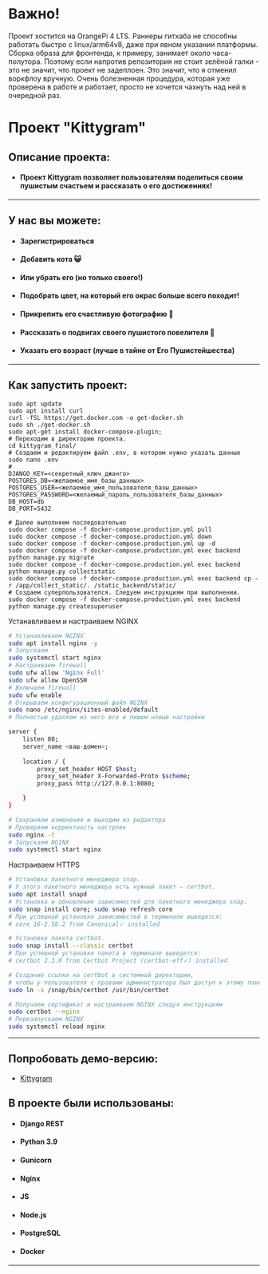 # Важно!
Проект хостится на OrangePi 4 LTS. Раннеры гитхаба не способны работать быстро с linux/arm64v8,
даже при явном указании платформы.
Сборка образа для фронтенда, к примеру, занимает около часа-полутора. Поэтому если напротив
репозитория не стоит зелёной галки - это не значит, что проект не задеплоен. Это значит, что я отменил
воркфлоу вручную. Очень болезненная процедура, которая уже проверена в работе и работает, просто не хочется
чахнуть над ней в очередной раз.

#  Проект "Kittygram"

## Описание проекта:

- #### Проект Kittygram позволяет пользователям поделиться своим пушистым счастьем и рассказать о его достижениях!
---
## У нас вы можете:
- #### Зарегистрироваться
- #### Добавить кота 😺
- #### Или убрать его (но только своего!)
- #### Подобрать цвет, на который его окрас больше всего походит!
- #### Прикрепить его счастливую фотографию 📸
- #### Рассказать о подвигах своего пушистого повелителя 🫅
- #### Указать его возраст (лучше в тайне от Его Пушистейшества)
---
## Как запустить проект:

``` Настраиваем Docker
sudo apt update
sudo apt install curl
curl -fSL https://get.docker.com -o get-docker.sh
sudo sh ./get-docker.sh
sudo apt-get install docker-compose-plugin;
# Переходим в директорию проекта.
cd kittygram_final/
# Создаем и редактируем файл .env, в котором нужно указать данные
sudo nano .env
# 
DJANGO_KEY=<секретный_ключ_джанго>
POSTGRES_DB=<желаемое_имя_базы_данных>
POSTGRES_USER=<желаемое_имя_пользователя_базы_данных>
POSTGRES_PASSWORD=<желаемый_пароль_пользователя_базы_данных>
DB_HOST=db
DB_PORT=5432

# Далее выполняем последовательно
sudo docker compose -f docker-compose.production.yml pull
sudo docker compose -f docker-compose.production.yml down
sudo docker compose -f docker-compose.production.yml up -d
sudo docker compose -f docker-compose.production.yml exec backend python manage.py migrate
sudo docker compose -f docker-compose.production.yml exec backend python manage.py collectstatic
sudo docker compose -f docker-compose.production.yml exec backend cp -r /app/collect_static/. /static_backend/static/
# Создаем суперпользователся. Следуем инструкциям при выполнении.
sudo docker compose -f docker-compose.production.yml exec backend python manage.py createsuperuser
```

Устанавливаем и настраиваем NGINX

```bash
# Устанавливаем NGINX
sudo apt install nginx -y
# Запускаем
sudo systemctl start nginx
# Настраиваем firewall
sudo ufw allow 'Nginx Full'
sudo ufw allow OpenSSH
# Включаем firewall
sudo ufw enable
# Открываем конфигурационный файл NGINX
sudo nano /etc/nginx/sites-enabled/default
# Полностью удаляем из него все и пишем новые настройки

server {
    listen 80;
    server_name <ваш-домен>;
    
    location / {
        proxy_set_header HOST $host;
        proxy_set_header X-Forwarded-Proto $scheme;
        proxy_pass http://127.0.0.1:8080;

    }
}

# Сохраняем изменения и выходим из редактора
# Проверяем корректность настроек
sudo nginx -t
# Запускаем NGINX
sudo systemctl start nginx
```
Настраиваем HTTPS

```bash
# Установка пакетного менеджера snap.
# У этого пакетного менеджера есть нужный пакет — certbot.
sudo apt install snapd
# Установка и обновление зависимостей для пакетного менеджера snap.
sudo snap install core; sudo snap refresh core
# При успешной установке зависимостей в терминале выведется:
# core 16-2.58.2 from Canonical✓ installed 

# Установка пакета certbot.
sudo snap install --classic certbot
# При успешной установке пакета в терминале выведется:
# certbot 2.3.0 from Certbot Project (certbot-eff✓) installed

# Создание ссылки на certbot в системной директории,
# чтобы у пользователя с правами администратора был доступ к этому пакету.
sudo ln -s /snap/bin/certbot /usr/bin/certbot

# Получаем сертификат и настраиваем NGINX следуя инструкциям
sudo certbot --nginx
# Перезапускаем NGINX
sudo systemctl reload nginx
```

---
## Попробовать демо-версию:
* [Kittygram](https://kittygramproject.ddns.net)
## В проекте были использованы:
* #### Django REST
* #### Python 3.9
* #### Gunicorn
* #### Nginx
* #### JS
* #### Node.js
* #### PostgreSQL
* #### Docker
---
